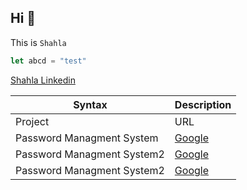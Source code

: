 ## Hi 👋

This is `Shahla`

```js
let abcd = "test"
```

[Shahla Linkedin](https://www.linkedin.com/in/shahla-bahmanyar)



| Syntax | Description |
| ----------- | ----------- |
| Project | URL |
| Password Managment System | [Google](https://google.com) |
| Password Managment System2 | [Google](https://google.com) |
| Password Managment System2 | [Google](https://google.com) |
